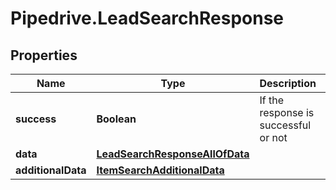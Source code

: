 # Pipedrive.LeadSearchResponse

## Properties

Name | Type | Description | Notes
------------ | ------------- | ------------- | -------------
**success** | **Boolean** | If the response is successful or not | [optional] 
**data** | [**LeadSearchResponseAllOfData**](LeadSearchResponseAllOfData.md) |  | [optional] 
**additionalData** | [**ItemSearchAdditionalData**](ItemSearchAdditionalData.md) |  | [optional] 


